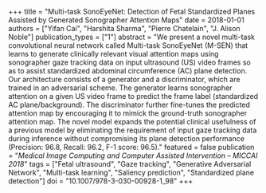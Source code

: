 +++
title = "Multi-task SonoEyeNet: Detection of Fetal Standardized Planes Assisted by Generated Sonographer Attention Maps"
date = 2018-01-01
authors = ["Yifan Cai", "Harshita Sharma", "Pierre Chatelain", "J. Alison Noble"]
publication_types = ["1"]
abstract = "We present a novel multi-task convolutional neural network called Multi-task SonoEyeNet (M-SEN) that learns to generate clinically relevant visual attention maps using sonographer gaze tracking data on input ultrasound (US) video frames so as to assist standardized abdominal circumference (AC) plane detection. Our architecture consists of a generator and a discriminator, which are trained in an adversarial scheme. The generator learns sonographer attention on a given US video frame to predict the frame label (standardized AC plane/background). The discriminator further fine-tunes the predicted attention map by encouraging it to mimick the ground-truth sonographer attention map. The novel model expands the potential clinical usefulness of a previous model by eliminating the requirement of input gaze tracking data during inference without compromising its plane detection performance (Precision: 96.8, Recall: 96.2, F-1 score: 96.5)."
featured = false
publication = "*Medical Image Computing and Computer Assisted Intervention – MICCAI 2018*"
tags = ["Fetal ultrasound", "Gaze tracking", "Generative Adversarial Network", "Multi-task learning", "Saliency prediction", "Standardized plane detection"]
doi = "10.1007/978-3-030-00928-1_98"
+++

